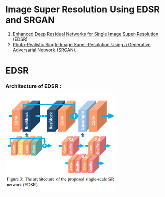 # Image Super Resolution Using EDSR and SRGAN

1. [Enhanced Deep Residual Networks for Single Image Super-Resolution](https://arxiv.org/abs/1707.02921) (EDSR)
2. [Photo-Realistic Single Image Super-Resolution Using a Generative Adversarial Network](https://arxiv.org/abs/1609.04802) (SRGAN).

# EDSR 
### Architecture of EDSR :
<p align="left">
  <img src="https://github.com/IMvision12/Image-Super-Resolution/blob/main/Images/edsr.PNG" width="350" title="hover text">
</p>
